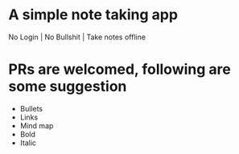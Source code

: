# A simple note taking app

No Login | No Bullshit | Take notes offline

# PRs are welcomed, following are some suggestion

- Bullets
- Links
- Mind map
- Bold
- Italic
